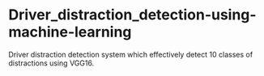 # Driver_distraction_detection-using-machine-learning
Driver distraction detection system which effectively detect 10 classes of distractions using VGG16.
